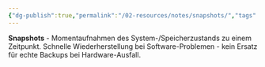```yaml
---
{"dg-publish":true,"permalink":"/02-resources/notes/snapshots/","tags":["speicher/momentaufnahme","system/zustand"],"noteIcon":"","updated":"2025-08-27T15:03:22.931+02:00"}
---
```



**Snapshots** - Momentaufnahmen des System-/Speicherzustands zu einem Zeitpunkt.
Schnelle Wiederherstellung bei Software-Problemen - kein Ersatz für echte Backups bei Hardware-Ausfall.
